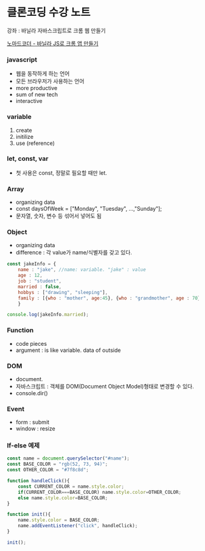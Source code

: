 # 클론코딩 수강 노트

강좌 : 바닐라 자바스크립트로 크롬 웹 만들기

[노마드코더 - 바닐라 JS로 크롬 앱 만들기](https://nomadcoders.co/javascript-for-beginners/lobby)

### javascript

- 웹을 동작하게 하는 언어
- 모든 브라우저가 사용하는 언어
- more productive
- sum of new tech
- interactive

### variable

1. create
2. initilize
3. use (reference)

### let, const, var

- 첫 사용은 const, 정말로 필요할 때만 let.

### Array

- organizing data
- const daysOfWeek = ["Monday", "Tuesday", ...,"Sunday"];
- 문자열, 숫자, 변수 등 섞어서 넣어도 됨

### Object

- organizing data
- difference : 각 value가 name/식별자를 갖고 있다.

```jsx
const jakeInfo = {
	name : "jake", //name: variable. "jake" : value
	age : 12,
	job : "student",
	married : false,
	hobbys : ["drawing", "sleeping"],
	family : [{who : "mother", age:45}, {who : "grandmother", age : 70}]
	}

console.log(jakeInfo.married);
```

### Function

- code pieces
- argument : is like variable. data of outside

### DOM

- document.
- 자바스크립트 : 객체를 DOM(Document Object Model)형태로 변경할 수 있다.
- console.dir()

### Event

- form : submit
- window : resize

### If-else 예제

```jsx
const name = document.querySelector("#name");
const BASE_COLOR = "rgb(52, 73, 94)";
const OTHER_COLOR = "#7f8c8d";

function handleClick(){
    const CURRENT_COLOR = name.style.color;
    if(CURRENT_COLOR===BASE_COLOR) name.style.color=OTHER_COLOR;
    else name.style.color=BASE_COLOR;
}

function init(){
    name.style.color = BASE_COLOR;
    name.addEventListener("click", handleClick);
}

init();
```